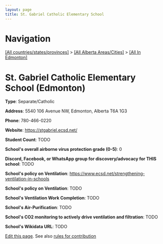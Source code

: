 ```yaml
---
layout: page
title: St. Gabriel Catholic Elementary School
---
```

# Navigation

[[All countries/states/provinces]](../../..) > [[All Alberta Areas/Cities]](../..) > [[All In Edmonton]](..)

# St. Gabriel Catholic Elementary School (Edmonton)

**Type**: Separate/Catholic

**Address**: 5540 106 Avenue NW, Edmonton, Alberta T6A 1G3

**Phone**: 780-466-0220

**Website**: <https://stgabriel.ecsd.net/>

**Student Count**: TODO

**School's overall airborne virus protection grade (0-5)**: 0

**Discord, Facebook, or WhatsApp group for discovery/advocacy for THIS school**: TODO

**School's policy on Ventilation**: <https://www.ecsd.net/strengthening-ventilation-in-schools>

**School's policy on Ventilation**: TODO

**School's Ventilation Work Completion**: TODO

**School's Air-Purification**: TODO

**School's CO2 monitoring to actively drive ventilation and filtration**: TODO

**School's Wikidata URL**: TODO


[Edit this page](https://github.com/ventilate-schools/AB/edit/main/./Edmonton/St._Gabriel_Catholic_Elementary_School.md). See also [rules for contribution](../../../contribution-rules/)